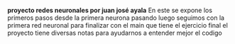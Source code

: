 **proyecto redes neuronales por juan josé ayala**
En este se expone los primeros pasos desde la primera neurona pasando
luego seguimos con la primera red neuronal para finalizar con el main que tiene el ejercicio final
el proyecto tiene diversas notas para ayudarnos a entender mejor el codigo